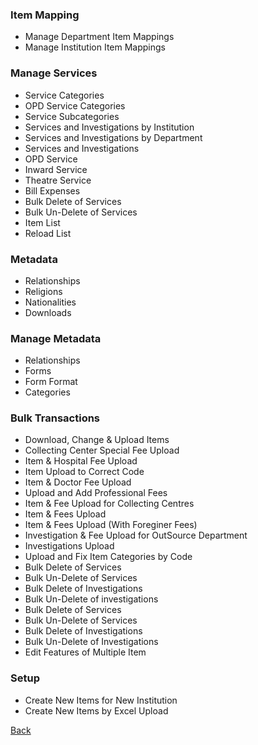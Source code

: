 ### Item Mapping
* Manage Department Item Mappings
* Manage Institution Item Mappings

### Manage Services
* Service Categories
* OPD Service Categories
* Service Subcategories
* Services and Investigations by Institution
* Services and Investigations by Department
* Services and Investigations
* OPD Service
* Inward Service
* Theatre Service
* Bill Expenses
* Bulk Delete of Services
* Bulk Un-Delete of Services
* Item List
* Reload List

### Metadata
* Relationships
* Religions
* Nationalities
* Downloads

### Manage Metadata
* Relationships
* Forms
* Form Format 
* Categories

### Bulk Transactions
* Download, Change & Upload Items
* Collecting Center Special Fee Upload
* Item & Hospital Fee Upload
* Item Upload to Correct Code
* Item & Doctor Fee Upload
* Upload and Add Professional Fees
* Item & Fee Upload for Collecting Centres
* Item & Fees Upload
* Item & Fees Upload (With Foreginer Fees)
* Investigation & Fee Upload for OutSource Department
* Investigations Upload
* Upload and Fix Item Categories by Code
* Bulk Delete of Services
* Bulk Un-Delete of Services
* Bulk Delete of Investigations
* Bulk Un-Delete of investigations
* Bulk Delete of Services
* Bulk Un-Delete of Services
* Bulk Delete of Investigations
* Bulk Un-Delete of Investigations
* Edit Features of Multiple Item


### Setup
* Create New Items for New Institution
* Create New Items by Excel Upload










[Back](https://github.com/hmislk/hmis/wiki/System-Administration)